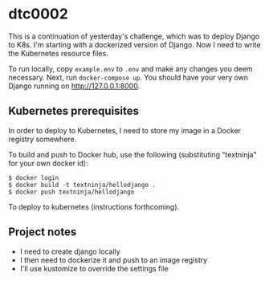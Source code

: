 # dtc0002

This is a continuation of yesterday's challenge, which was to deploy Django to
K8s. I'm starting with a dockerized version of Django. Now I need to write the
Kubernetes resource files.

To run locally, copy `example.env` to `.env` and make any changes you deem
necessary. Next, run `docker-compose up`. You should have your very own Django
running on http://127.0.0.1:8000.

## Kubernetes prerequisites

In order to deploy to Kubernetes, I need to store my image in a Docker registry
somewhere.

To build and push to Docker hub, use the following (substituting "textninja" for
your own docker id):

```console
$ docker login
$ docker build -t textninja/hellodjango .
$ docker push textninja/hellodjango
```

To deploy to kubernetes (instructions forthcoming).

## Project notes

 - I need to create django locally
 - I then need to dockerize it and push to an image registry
 - I'll use kustomize to override the settings file
